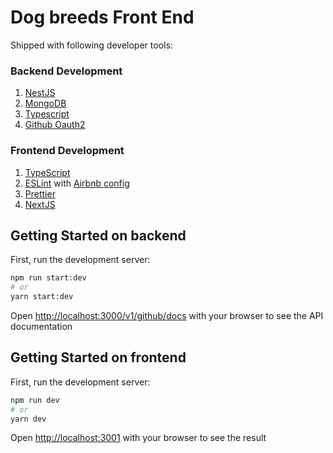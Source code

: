 # Dog breeds Front End

Shipped with following developer tools:

### Backend Development

1. [NestJS](https://nestjs.com/)
2. [MongoDB](https://www.mongodb.com/)
3. [Typescript](https://www.framer.com/motion/)
4. [Github Oauth2](https://docs.github.com/en/apps/oauth-apps/building-oauth-apps/authorizing-oauth-apps)

### Frontend Development

1. [TypeScript](https://www.typescriptlang.org/)
2. [ESLint](https://eslint.org/) with [Airbnb config](https://github.com/iamturns/eslint-config-airbnb-typescript)
3. [Prettier](https://prettier.io/)
4. [NextJS](https://nextjs.org/)

## Getting Started on backend

First, run the development server:

```bash
npm run start:dev
# or
yarn start:dev
```

Open [http://localhost:3000/v1/github/docs](http://localhost:3000/v1/github/docs) with your browser to see the API documentation

## Getting Started on frontend

First, run the development server:

```bash
npm run dev
# or
yarn dev
```

Open [http://localhost:3001](http://localhost:3001) with your browser to see the result